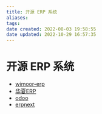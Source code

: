 ```yaml
---
title: 开源 ERP 系统
aliases: 
tags: 
date created: 2022-08-03 19:58:55
date updated: 2022-10-29 16:57:35
---
```


# 开源 ERP 系统

- [wimoor-erp](https://github.com/wimoor-erp/)
- [华夏ERP](https://github.com/jishenghua/jshERP)
- [odoo](https://github.com/odoo/odoo)
- [erpnext](https://github.com/frappe/erpnext)
